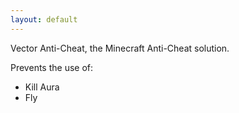 ```yaml
---
layout: default
---
```


Vector Anti-Cheat, the Minecraft Anti-Cheat solution.

Prevents the use of:
 - Kill Aura
 - Fly
